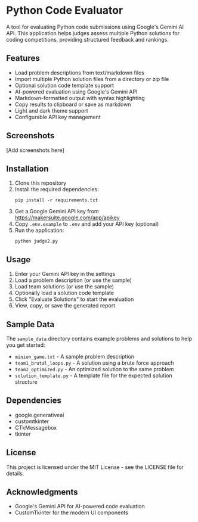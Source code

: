 # Python Code Evaluator

A tool for evaluating Python code submissions using Google's Gemini AI API. This application helps judges assess multiple Python solutions for coding competitions, providing structured feedback and rankings.

## Features

- Load problem descriptions from text/markdown files
- Import multiple Python solution files from a directory or zip file
- Optional solution code template support
- AI-powered evaluation using Google's Gemini API
- Markdown-formatted output with syntax highlighting
- Copy results to clipboard or save as markdown
- Light and dark theme support
- Configurable API key management

## Screenshots

[Add screenshots here]

## Installation

1. Clone this repository
2. Install the required dependencies:
   ```
   pip install -r requirements.txt
   ```
3. Get a Google Gemini API key from https://makersuite.google.com/app/apikey
4. Copy `.env.example` to `.env` and add your API key (optional)
5. Run the application:
   ```
   python judge2.py
   ```

## Usage

1. Enter your Gemini API key in the settings
2. Load a problem description (or use the sample)
3. Load team solutions (or use the sample)
4. Optionally load a solution code template
5. Click "Evaluate Solutions" to start the evaluation
6. View, copy, or save the generated report

## Sample Data

The `sample_data` directory contains example problems and solutions to help you get started:

- `minion_game.txt` - A sample problem description
- `team1_brutal_loops.py` - A solution using a brute force approach
- `team2_optimized.py` - An optimized solution to the same problem
- `solution_template.py` - A template file for the expected solution structure

## Dependencies

- google.generativeai
- customtkinter
- CTkMessagebox
- tkinter

## License

This project is licensed under the MIT License - see the LICENSE file for details.

## Acknowledgments

- Google's Gemini API for AI-powered code evaluation
- CustomTkinter for the modern UI components
